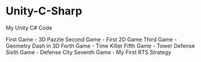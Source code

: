 # Unity-C-Sharp
My Unity C# Code

First Game - 3D Pazzle
Second Game - First 2D Game
Third Game - Geometry Dash in 3D
Forth Game - Time Killer
Fifth Game - Tower Defense
Sixth Game - Defense City
Seventh Game - My First RTS Strategy
